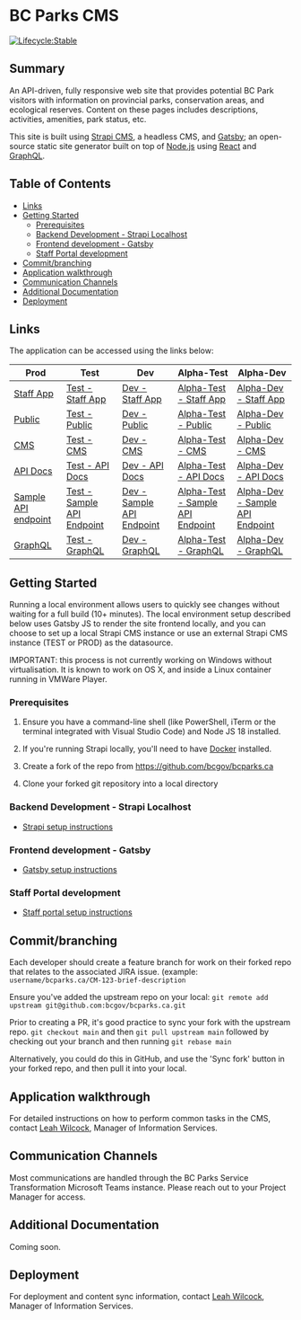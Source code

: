 # BC Parks CMS <!-- omit in toc -->

[![Lifecycle:Stable](https://img.shields.io/badge/Lifecycle-Stable-97ca00)](<Redirect-URL>)

## Summary <!-- omit in toc -->

An API-driven, fully responsive web site that provides potential BC Park visitors with information on provincial parks, conservation areas, and ecological reserves.  Content on these pages includes descriptions, activities, amenities, park status, etc.

This site is built using [Strapi CMS](https://strapi.io), a headless CMS, and [Gatsby](https://www.gatsbyjs.com); an open-source static site generator built on top of [Node.js](https://nodejs.org/en/) using [React](https://reactjs.org) and [GraphQL](https://graphql.org).

## Table of Contents <!-- omit in toc -->

- [Links](#links)
- [Getting Started](#getting-started)
  - [Prerequisites](#prerequisites)
  - [Backend Development - Strapi Localhost](#backend-development---strapi-localhost)
  - [Frontend development - Gatsby](#frontend-development---gatsby)
  - [Staff Portal development](#staff-portal-development)
- [Commit/branching](#commitbranching)
- [Application walkthrough](#application-walkthrough)
- [Communication Channels](#communication-channels)
- [Additional Documentation](#additional-documentation)
- [Deployment](#deployment)


## Links

The application can be accessed using the links below:

Prod | Test | Dev | Alpha-Test | Alpha-Dev
--- | --- | --- | --- | ---
[Staff App](https://staff.bcparks.ca)                  | [Test - Staff App](https://test-staff.bcparks.ca)                  | [Dev - Staff App](https://dev-staff.bcparks.ca)                   | [Alpha-Test - Staff App](https://alpha-test-staff.bcparks.ca)                  | [Alpha-Dev - Staff App](https://alpha-dev-staff.bcparks.ca)                   |
[Public](https://beta.bcparks.ca)                      | [Test - Public](https://test.bcparks.ca)                           | [Dev - Public](https://dev.bcparks.ca)                            | [Alpha-Test - Public](https://alpha-test.bcparks.ca)                           | [Alpha-Dev - Public](https://alpha-dev.bcparks.ca)                       |
[CMS](https://cms.bcparks.ca)                          | [Test - CMS](https://test-cms.bcparks.ca)                          | [Dev - CMS](https://dev-cms.bcparks.ca)                           | [Alpha-Test - CMS](https://alpha-test-cms.bcparks.ca)                          | [Alpha-Dev - CMS](https://alpha-dev-cms.bcparks.ca)                           |
[API Docs](https://cms.bcparks.ca/documentation)       | [Test - API Docs](https://test-cms.bcparks.ca/documentation)       | [Dev - API Docs](https://dev-cms.bcparks.ca/documentation)        | [Alpha-Test - API Docs](https://alpha-test-cms.bcparks.ca/documentation)       | [Alpha-Dev - API Docs](https://alpha-dev-cms.bcparks.ca/documentation)        |
[Sample API endpoint](https://cms.bcparks.ca/api/urgencies)| [Test - Sample API Endpoint](https://test-cms.bcparks.ca/api/urgencies)| [Dev - Sample API Endpoint](https://dev-cms.bcparks.ca/urgencies) | [Alpha-Test - Sample API Endpoint](https://alpha-test-cms.bcparks.ca/api/urgencies)| [Alpha-Dev - Sample API Endpoint](https://alpha-dev-cms.bcparks.ca/urgencies) |
[GraphQL](https://cms.bcparks.ca/graphql)              | [Test - GraphQL](https://test-cms.bcparks.ca/graphql)              | [Dev - GraphQL](https://dev-cms.bcparks.ca/graphql)               | [Alpha-Test - GraphQL](https://alpha-test-cms.bcparks.ca/graphql)              | [Alpha-Dev - GraphQL](https://alpha-dev-cms.bcparks.ca/graphql)               |

## Getting Started 

Running a local environment allows users to quickly see changes without waiting for a full build (10+ minutes). The local environment setup described below uses Gatsby JS to render the site frontend locally, and you can choose to set up a local Strapi CMS instance or use an external Strapi CMS instance (TEST or PROD) as the datasource.

IMPORTANT: this process is not currently working on Windows without virtualisation. It is known to work on OS X, and inside a Linux container running in VMWare Player.

### Prerequisites

1.  Ensure you have a command-line shell (like PowerShell, iTerm or the terminal integrated with Visual Studio Code) and Node JS 18 installed.

2. If you're running Strapi locally, you'll need to have [Docker](https://www.docker.com) installed. 

3. Create a fork of the repo from https://github.com/bcgov/bcparks.ca
    
4.  Clone your forked git repository into a local directory


### Backend Development - Strapi Localhost

- [Strapi setup instructions](src/cms/README.md)


### Frontend development - Gatsby

- [Gatsby setup instructions](src/gatsby/README.md)
    

### Staff Portal development

- [Staff portal setup instructions](src/admin/README.md)


## Commit/branching

Each developer should create a feature branch for work on their forked repo that relates to the associated JIRA issue. (example: `username/bcparks.ca/CM-123-brief-description`

Ensure you've added the upstream repo on your local: 
```git remote add upstream git@github.com:bcgov/bcparks.ca.git```

Prior to creating a PR, it's good practice to sync your fork with the upstream repo. `git checkout main` and then `git pull upstream main` followed by checking out your branch and then running `git rebase main`

Alternatively, you could do this in GitHub, and use the 'Sync fork' button in your forked repo, and then pull it into your local.

 
## Application walkthrough

For detailed instructions on how to perform common tasks in the CMS, contact [Leah Wilcock](mailto:Leah.Wilcock@gov.bc.ca), Manager of Information Services.

 
## Communication Channels

Most communications are handled through the BC Parks Service Transformation Microsoft Teams instance. Please reach out to your Project Manager for access.
  

## Additional Documentation

Coming soon.


## Deployment

For deployment and content sync information, contact [Leah Wilcock](mailto:Leah.Wilcock@gov.bc.ca), Manager of Information Services.
